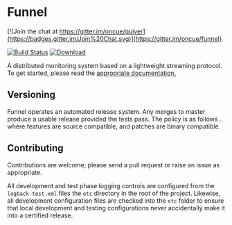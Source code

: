 # Funnel

[![Join the chat at https://gitter.im/oncue/quiver](https://badges.gitter.im/Join%20Chat.svg)](https://gitter.im/oncue/funnel)

[![Build Status](https://travis-ci.org/oncue/funnel.svg)](https://travis-ci.org/oncue/funnel)
[ ![Download](https://api.bintray.com/packages/oncue/releases/funnel/images/download.svg) ](https://bintray.com/oncue/releases/funnel/_latestVersion)

A distributed monitoring system based on a lightweight streaming protocol. To get started, please read the [appropriate documentation.](http://oncue.github.io/funnel/)

## Versioning

Funnel operates an automated release system. Any merges to master produce a usable release provided the tests pass. The policy is as follows *<breaking>.<feature>.<patch>* where features are source compatible, and patches are binary compatible.

## Contributing

Contributions are welcome; please send a pull request or raise an issue as appropriate.

All development and test phase logging controls are configured from the `logback-test.xml` files the `etc` directory in the root of the project. Likewise, all development configuration files are checked into the `etc` folder to ensure that local development and testing configurations never accidentally make it into a certified release.
